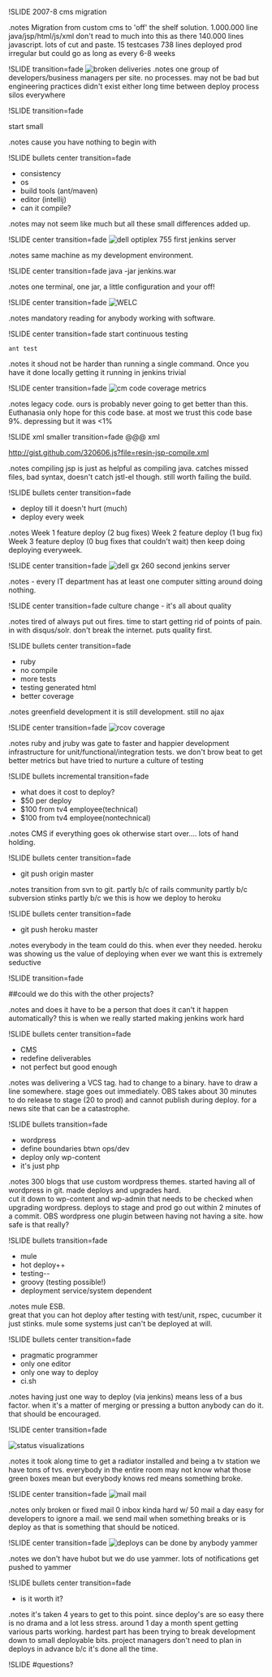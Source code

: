 !SLIDE 
2007-8 cms migration

.notes Migration from custom cms to 'off' the shelf solution.
1.000.000 line java/jsp/html/js/xml don't read to much into this as
there 140.000 lines javascript. lots of cut and paste.
15 testcases 738 lines
deployed prod irregular but could go as long as every 6-8 weeks

!SLIDE  transition=fade
![broken deliveries](broken_record.jpg)
.notes 
one group of developers/business managers per site. no processes.
may not be bad but engineering practices didn't exist either
long time between deploy process
silos everywhere

!SLIDE  transition=fade

start small

.notes cause you have nothing to begin with

!SLIDE bullets center transition=fade
* consistency
* os
* build tools (ant/maven)
* editor (intellij)
* can it compile?

.notes may not seem like much but all these small differences added up.

!SLIDE center transition=fade
![dell optiplex 755](dell-optiplex-755.jpg)
first jenkins server

.notes same machine as my development environment.

!SLIDE center transition=fade
    java -jar jenkins.war

.notes one terminal, one jar, a little configuration and your off!

!SLIDE center transition=fade 
![ WELC ]( welc.jpg )

.notes mandatory reading for anybody working with software.

!SLIDE center transition=fade
start continuous testing

    ant test

.notes it shoud not be harder than running a single command.
Once you have it done locally getting it running in jenkins trivial

!SLIDE center transition=fade
![cm code coverage](emma-code-coverage-cm.jpg)
metrics 

.notes legacy code. ours is probably never going to get better than this.
Euthanasia only hope for this code base.
at most we trust this code base 9%.
depressing but it was &lt;1%

!SLIDE xml smaller transition=fade
    @@@ xml
    <target name="compile-jsp" depends="compile" 
            description="precompile jsp">
        <java classname="com.caucho.jsp.JspCompiler" 
              fork="true" failonerror="true">
          <classpath refid="resin.classpath" />
          <arg line="-app-dir ${src.web.dispatcher.dir}
          ${src.web.dispatcher.dir}" />
        </java>
    </target>

http://gist.github.com/320606.js?file=resin-jsp-compile.xml

.notes compiling jsp is just as helpful as compiling java.
catches missed files, bad syntax, doesn't catch jstl-el though.
still worth failing the build.

!SLIDE bullets center transition=fade
* deploy till it doesn't hurt (much)
* deploy every week

.notes Week 1 feature deploy (2 bug fixes)
Week 2 feature deploy (1 bug fix)
Week 3 feature deploy (0 bug fixes that couldn't wait)
then keep doing deploying everyweek.


!SLIDE center transition=fade
![dell gx 260](dell-gx-260.jpg)
second jenkins server

.notes - every IT department has at least one computer sitting around doing nothing.

!SLIDE center transition=fade
culture change - it's all about quality

.notes tired of always put out fires.
time to start getting rid of points of pain.
in with disqus/solr.
don't break the internet.
puts quality first.

!SLIDE bullets center transition=fade
* ruby
* no compile
* more tests
* testing generated html
* better coverage

.notes greenfield development it is still development. 
still no ajax

!SLIDE center transition=fade
![rcov coverage](tv4play-rcov-report.jpg)

.notes ruby and jruby was gate to faster and happier development
infrastructure for unit/functional/integration tests.
we don't brow beat to get better metrics but have tried to nurture a culture of testing

!SLIDE bullets incremental transition=fade
* what does it cost to deploy?
* $50 per deploy
* $100 from tv4 employee(technical)
* $100 from tv4 employee(nontechnical)

.notes CMS if everything goes ok otherwise start over....
lots of hand holding.

!SLIDE bullets center transition=fade
* git push origin master

.notes transition from svn to git. 
partly b/c of rails community
partly b/c subversion stinks
partly b/c we this is how we deploy to heroku

!SLIDE bullets center transition=fade
* git push heroku master

.notes everybody in the team could do this. when ever they needed. 
heroku was showing us the value of deploying when ever we want
this is extremely seductive

!SLIDE transition=fade

##could we do this with the other projects?

.notes and does it have to be a person that does it can't it happen automatically? 
this is when we really started making jenkins work hard

!SLIDE bullets center transition=fade
* CMS
* redefine deliverables
* not perfect but good enough

.notes was delivering a VCS tag. had to change to a binary.
have to draw a line somewhere. 
stage goes out immediately.
OBS takes about 30 minutes to do release to stage (20 to prod) and cannot publish during deploy. 
for a news site that can be a catastrophe.

!SLIDE bullets  transition=fade
* wordpress
* define boundaries btwn ops/dev
* deploy only wp-content
* it's just php

.notes 300 blogs that use custom wordpress themes. 
started having all of wordpress in git. 
made deploys and upgrades hard.  
cut it down to wp-content and wp-admin that needs to be checked when upgrading wordpress.
deploys to stage and prod go out within 2 minutes of a commit.
OBS wordpress one plugin between having not having a site. how safe is that really?

!SLIDE bullets transition=fade
* mule
* hot deploy++
* testing--
* groovy (testing possible!)
* deployment service/system dependent

.notes mule ESB.  
great that you can hot deploy
after testing with test/unit, rspec, cucumber it just stinks.
mule some systems just can't be deployed at will.  

!SLIDE bullets center transition=fade
* pragmatic programmer
* only one editor
* only one way to deploy
* ci.sh

.notes having just one way to deploy (via jenkins) means less of a bus factor. 
when it's a matter of merging or pressing a button anybody can do it. that
should be encouraged.

!SLIDE center transition=fade

![status](status-view-2-640x480.jpg)
visualizations

.notes it took along time to get a radiator installed and being a tv station we have tons of tvs. 
everybody in the entire room may not know what those green boxes mean but everybody knows red means
something broke.

!SLIDE center transition=fade
![mail](lots-of-mail.jpg)
mail

.notes only broken or fixed mail
0 inbox kinda hard w/ 50 mail a day
easy for developers to ignore a mail.
we send mail when something breaks or is deploy as that is
something that should be noticed.

!SLIDE center transition=fade
![deploys can be done by anybody](project-manager-deploying.jpg)
yammer

.notes we don't have hubot but we do use yammer.
lots of notifications get pushed to yammer

!SLIDE bullets center transition=fade
* is it worth it?

.notes it's taken 4 years to get to this point.
since deploy's are so easy there is no drama and a lot less stress.
around 1 day a month spent getting various parts working.
hardest part has been trying to break development down to small deployable bits.
project managers don't need to plan in deploys in advance b/c it's done all the time.

!SLIDE
#questions?
